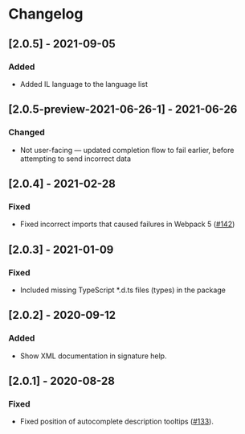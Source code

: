 # Changelog

## [2.0.5] - 2021-09-05

### Added
- Added IL language to the language list

## [2.0.5-preview-2021-06-26-1] - 2021-06-26

### Changed
- Not user-facing — updated completion flow to fail earlier, before attempting to send incorrect data

## [2.0.4] - 2021-02-28

### Fixed
- Fixed incorrect imports that caused failures in Webpack 5 ([#142](https://github.com/ashmind/mirrorsharp/issues/142))

## [2.0.3] - 2021-01-09

### Fixed
- Included missing TypeScript *.d.ts files (types) in the package

## [2.0.2] - 2020-09-12

### Added
- Show XML documentation in signature help.

## [2.0.1] - 2020-08-28

### Fixed
- Fixed position of autocomplete description tooltips ([#133](https://github.com/ashmind/mirrorsharp/issues/133)).